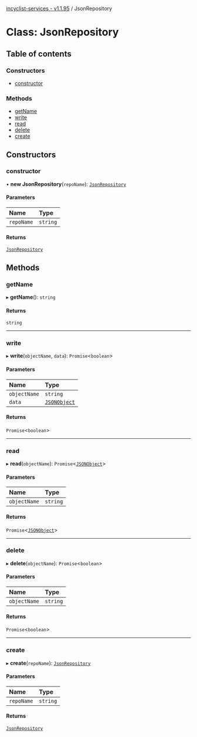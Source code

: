 [incyclist-services - v1.1.95](../README.md) / JsonRepository

# Class: JsonRepository

## Table of contents

### Constructors

- [constructor](JsonRepository.md#constructor)

### Methods

- [getName](JsonRepository.md#getname)
- [write](JsonRepository.md#write)
- [read](JsonRepository.md#read)
- [delete](JsonRepository.md#delete)
- [create](JsonRepository.md#create)

## Constructors

### constructor

• **new JsonRepository**(`repoName`): [`JsonRepository`](JsonRepository.md)

#### Parameters

| Name | Type |
| :------ | :------ |
| `repoName` | `string` |

#### Returns

[`JsonRepository`](JsonRepository.md)

## Methods

### getName

▸ **getName**(): `string`

#### Returns

`string`

___

### write

▸ **write**(`objectName`, `data`): `Promise`\<`boolean`\>

#### Parameters

| Name | Type |
| :------ | :------ |
| `objectName` | `string` |
| `data` | [`JSONObject`](../README.md#jsonobject) |

#### Returns

`Promise`\<`boolean`\>

___

### read

▸ **read**(`objectName`): `Promise`\<[`JSONObject`](../README.md#jsonobject)\>

#### Parameters

| Name | Type |
| :------ | :------ |
| `objectName` | `string` |

#### Returns

`Promise`\<[`JSONObject`](../README.md#jsonobject)\>

___

### delete

▸ **delete**(`objectName`): `Promise`\<`boolean`\>

#### Parameters

| Name | Type |
| :------ | :------ |
| `objectName` | `string` |

#### Returns

`Promise`\<`boolean`\>

___

### create

▸ **create**(`repoName`): [`JsonRepository`](JsonRepository.md)

#### Parameters

| Name | Type |
| :------ | :------ |
| `repoName` | `string` |

#### Returns

[`JsonRepository`](JsonRepository.md)
